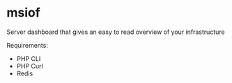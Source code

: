 msiof
=====

Server dashboard that gives an easy to read overview of your infrastructure


Requirements:

* PHP CLI
* PHP Curl
* Redis
